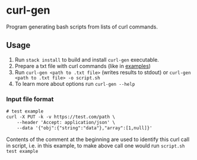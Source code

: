 # curl-gen

Program generating bash scripts from lists of curl commands.

## Usage

1. Run `stack install` to build and install `curl-gen` executable.
2. Prepare a txt file with curl commands (like in [examples](examples))
3. Run `curl-gen <path to .txt file>` (writes results to stdout) or `curl-gen <path to .txt file> -o script.sh`
4. To learn more about options run `curl-gen --help`

### Input file format

```txt
# test example
curl -X PUT -k -v https://test.com/path \
    --header 'Accept: application/json' \
    --data '{"obj":{"string":"data"},"array":[1,null]}'
```

Contents of the comment at the beginning are used to identify this curl call in script,
i.e. in this example, to make above call one would run `script.sh test example`
